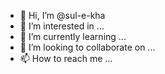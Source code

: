 - 👋 Hi, I’m @sul-e-kha
- 👀 I’m interested in ...
- 🌱 I’m currently learning ...
- 💞️ I’m looking to collaborate on ...
- 📫 How to reach me ...

<!---
sul-e-kha/sul-e-kha is a ✨ special ✨ repository because its `README.md` (this file) appears on your GitHub profile.
You can click the Preview link to take a look at your changes.
--->
